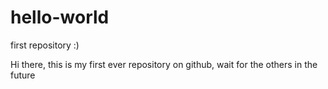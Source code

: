 # hello-world
first repository :)

Hi there, this is my first ever repository on github, wait for the others in the future  
